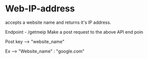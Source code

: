 # Web-IP-address

<p>accepts a website name and returns it's IP address.</p>

<p>Endpoint - /getmeip Make a post request to the above API end poin</p>

<p>Post key --> "website_name" </p>

<p> Ex --> "Website_name" : "google.com" </p>